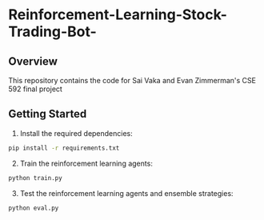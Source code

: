 # Reinforcement-Learning-Stock-Trading-Bot-

## Overview
This repository contains the code for Sai Vaka and Evan Zimmerman's CSE 592 final project

## Getting Started
1. Install the required dependencies:
```bash
pip install -r requirements.txt
```

2. Train the reinforcement learning agents:
```bash
python train.py
``` 
    
    
3. Test the reinforcement learning agents and ensemble strategies:
```bash
python eval.py
```